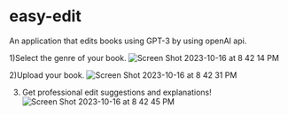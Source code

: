 # easy-edit
 An application that edits books using GPT-3 by using openAI api.

1)Select the genre of your book.
![Screen Shot 2023-10-16 at 8 42 14 PM](https://github.com/leylamemiguven/easy-edit/assets/55370017/e5ea5595-cc3c-48ec-ad94-697e4faf9e19)

2)Upload your book.
![Screen Shot 2023-10-16 at 8 42 31 PM](https://github.com/leylamemiguven/easy-edit/assets/55370017/6b071655-8d53-4c11-8df7-69523eb99587)

3) Get professional edit suggestions and explanations!
![Screen Shot 2023-10-16 at 8 42 45 PM](https://github.com/leylamemiguven/easy-edit/assets/55370017/5c592efe-00df-45a7-90fb-dd684df50394)
